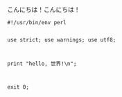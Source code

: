 <p style=word-break:keep-all;overflow-wrap:anywhere>こんに​ちは！​こんに​ちは！<pre><code class=language-perl>#!/usr/bin/env perl

use strict;
use warnings;
use utf8;

print "hello, 世界!\n";

exit 0;
</code></pre>